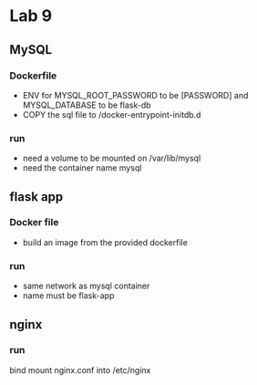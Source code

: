 # Lab 9

## MySQL

### Dockerfile

- ENV for MYSQL_ROOT_PASSWORD to be [PASSWORD] and MYSQL_DATABASE to be flask-db
- COPY the sql file to  /docker-entrypoint-initdb.d

### run
- need a volume to be mounted on /var/lib/mysql
- need the container name mysql

## flask app

### Docker file
- build an image from the provided dockerfile

### run
- same network as mysql container
- name must be flask-app

## nginx

### run

bind mount nginx.conf into /etc/nginx
